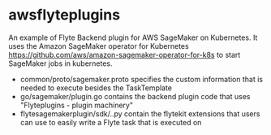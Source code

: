 # awsflyteplugins
An example of Flyte Backend plugin for AWS SageMaker on Kubernetes. It uses the Amazon SageMaker operator for Kubernetes https://github.com/aws/amazon-sagemaker-operator-for-k8s to start SageMaker jobs in kubernetes.

- common/proto/sagemaker.proto specifies the custom information that is needed to execute besides the TaskTemplate
- go/sagemaker/plugin.go contains the backend plugin code that uses "Flyteplugins - plugin machinery"
- flytesagemakerplugin/sdk/..py contain the flytekit extensions that users can use to easily write a Flyte task that is executed on 
